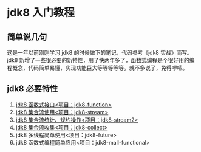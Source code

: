 # jdk8 入门教程

## 简单说几句

这是一年以前刚刚学习 jdk8 的时候做下的笔记，代码参考《jdk8 实战》而写。jdk8 新增了一些很必要的新特性，用了快两年多了，函数式编程是个很好用的编程概念，代码简单易懂，实现功能巨大等等等等等。就不多说了，免得啰嗦。

## jdk8 必要特性

1. [jdk8 函数式接口<项目：jdk8-function>](./jdk8-function/readme.md)
2. [jdk8 集合流使用<项目：jdk8-stream>](./jdk8-stream/readme.md)
3. [jdk8 集合流统计、规约操作<项目：jdk8-stream2>](./jdk8-stream2/readme.md)
4. [jdk8 集合流收集<项目：jdk8-collect>](./jdk8-collect/readme.md)
5. jdk8 多线程简单使用<项目：jdk8-future>
6. jdk8 函数式编程简单应用<项目：jdk8-mall-functional>


